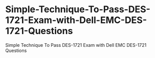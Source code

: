 # Simple-Technique-To-Pass-DES-1721-Exam-with-Dell-EMC-DES-1721-Questions
Simple Technique To Pass DES-1721 Exam with Dell EMC DES-1721 Questions
